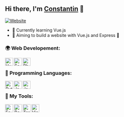 
[website]:https://constantin-hentgen.fr
## Hi there, I'm [Constantin][website] 👋

[![Website](https://img.shields.io/website?label=constantin-hentgen.fr&style=for-the-badge&url=https%3A%2F%2Fconstantin-hentgen.fr)](https://constantin-hentgen.fr)

- 🌱 Currently learning Vue.js
- 🎯 Aiming to build a website with Vue.js and Express 🤔

### 🌍 **Web Developement**:

[<img align="left" alt="VueJS" width="26px" src="https://bit.ly/304Tnp2" />][vueJS]

[<img align="left" alt="Sass" width="26px" src="https://bit.ly/3mSLtb7" />][sass]

[<img align="left" alt="Php" width="26px" src="https://bit.ly/3wmGfaP" />][php]

<br />

### 📝 **Programming Languages**:

[<img align="left" alt="Python" width="26px" src="https://bit.ly/3GY7Q6S" />][python]

[<img align="left" alt="Java" width="26px" src="https://bit.ly/3mP8H1U" />][java]

[<img align="left" alt="JavaScript" width="26px" src="https://bit.ly/31tlmz8" />][javascript]

<br />

### 🔧 **My Tools**:

[<img align="left" alt="Fedora" width="26px" src="https://bit.ly/3bPDoxC" />][fedora]

[<img align="left" alt="Bepo" width="26px" src="https://bit.ly/31FI4V1" />][bepo]

[<img align="left" alt="Terminal" width="26px" src="https://bit.ly/3bMfiUz" />][bash]

[<img align="left" alt="Visual Studio Code" width="26px" src="https://bit.ly/3o9i0Jt" />][vscode]

[python]:https://www.python.org/
[vscode]:https://code.visualstudio.com/
[vueJS]:https://vuejs.org/
[sass]:https://sass-lang.com/
[javascript]:https://www.javascript.com/
[php]:https://www.php.net/
[java]:https://www.java.com/en/download/help/whatis_java.html
[fedora]:https://getfedora.org/
[bash]:https://en.wikipedia.org/wiki/Bash_%28Unix_shell%29
[bepo]:https://bepo.fr/wiki/Accueil
